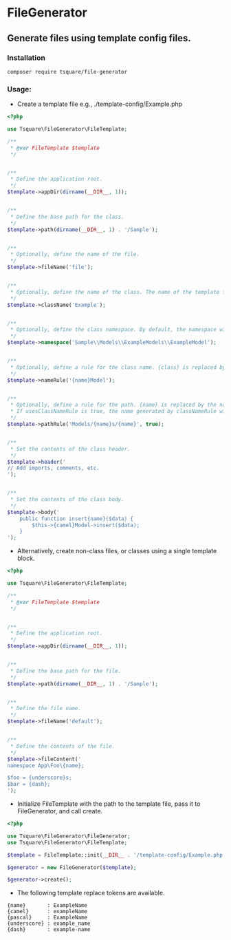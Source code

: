 # FileGenerator

## Generate files using template config files.

### Installation
`composer require tsquare/file-generator`

### Usage:

* Create a template file e.g., ./template-config/Example.php
```php
<?php

use Tsquare\FileGenerator\FileTemplate;

/**
 * @var FileTemplate $template
 */


/**
 * Define the application root.
 */
$template->appDir(dirname(__DIR__, 1));


/**
 * Define the base path for the class.
 */
$template->path(dirname(__DIR__, 1) . '/Sample');


/**
 * Optionally, define the name of the file.
 */
$template->fileName('file');


/**
 * Optionally, define the name of the class. The name of the template file will be used if not specified.
 */
$template->className('Example');


/**
 * Optionally, define the class namespace. By default, the namespace will emulate the directory structure.
 */
$template->namespace('Sample\\Models\\ExampleModels\\ExampleModel');


/**
 * Optionally, define a rule for the class name. {class} is replaced by the class name.
 */
$template->nameRule('{name}Model');


/**
 * Optionally, define a rule for the path. {name} is replaced by the name specified on command (Example) or the defined className.
 * If usesClassNameRule is true, the name generated by classNameRule will be used instead.
 */
$template->pathRule('Models/{name}s/{name}', true);


/**
 * Set the contents of the class header.
 */
$template->header('
// Add imports, comments, etc.
');


/**
 * Set the contents of the class body.
 */
$template->body('
    public function insert{name}($data) {
        $this->{camel}Model->insert($data);
    }
');
```

* Alternatively, create non-class files, or classes using a single template block.
```php
<?php

use Tsquare\FileGenerator\FileTemplate;

/**
 * @var FileTemplate $template
 */


/**
 * Define the application root.
 */
$template->appDir(dirname(__DIR__, 1));


/**
 * Define the base path for the file.
 */
$template->path(dirname(__DIR__, 1) . '/Sample');


/**
 * Define the file name.
 */
$template->fileName('default');


/**
 * Define the contents of the file.
 */
$template->fileContent('
namespace App\Foo\{name};

$foo = {underscore}s;
$bar = {dash};
');
```

* Initialize FileTemplate with the path to the template file, pass it to FileGenerator, and call create.
```php
<?php

use Tsquare\FileGenerator\FileGenerator;
use Tsquare\FileGenerator\FileTemplate;

$template = FileTemplate::init(__DIR__ . '/template-config/Example.php');

$generator = new FileGenerator($template);

$generator->create();
```

* The following template replace tokens are available.
```
{name}       : ExampleName
{camel}      : exampleName
{pascal}     : ExampleName
{underscore} : example_name
{dash}       : example-name
```
